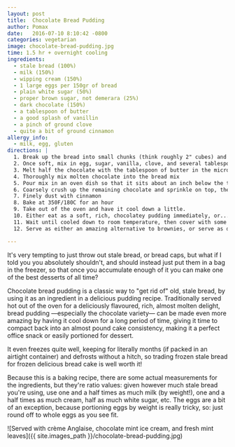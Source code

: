 ```yaml
---
layout: post
title:  Chocolate Bread Pudding
author: Pomax
date:   2016-07-10 8:10:42 -0800
categories: vegetarian
image: chocolate-bread-pudding.jpg
time: 1.5 hr + overnight cooling
ingredients:
  - stale bread (100%)
  - milk (150%) 
  - wipping cream (150%)
  - 1 large eggs per 150gr of bread
  - plain white sugar (50%)
  - proper brown sugar, not demerara (25%)
  - dark chocolate (150%)
  - a tablespoon of butter
  - a good splash of vanillin
  - a pinch of ground clove
  - quite a bit of ground cinnamon
allergy_info:
  - milk, egg, gluten
directions: |
  1. Break up the bread into small chunks (think roughly 2" cubes) and cover with milk and cream to soak and soften 
  2. Once soft, mix in egg, sugar, vanilla, clove, and several tablespoons of cinnamon
  3. Melt half the chocolate with the tablespoon of butter in the microwave on a half-power setting until it's stirrable.
  4. Thoroughly mix molten chocolate into the bread mix
  5. Pour mix in an oven dish so that it sits about an inch below the top of the dish (I find that for 500gr of bread, a 10" x 15" dish works quite well) 
  6. Coarsely crush up the remaining chocolate and sprinkle on top, then gently press down into the mix
  7. Finely dust with cinnamon
  8. Bake at 350F/180C for an hour
  9. Take out of the oven and have it cool down a little.
  10. Either eat as a soft, rich, chocolatey pudding immediately, or...
  11. Wait until cooled down to room temperature, then cover with some kitchen paper towel and aluminium foil and have it compact/cool covered, overnight, then the next day:
  12. Serve as either an amazing alternative to brownies, or serve as dessert with a crème Anglaise, some ice cream, or anything else you like!

---
```


It's very tempting to just throw out stale bread, or bread caps, but what if I told you you absolutely shouldn't, and should instead just put them in a bag in the freezer, so that once you accumulate enough of it you can make one of the best desserts of all time?

Chocolate bread pudding is a classic way to "get rid of" old, stale bread, by using it as an ingredient in a delicious pudding recipe. Traditionally served hot out of the oven for a deliciously flavoured, rich, almost molten delight, bread pudding —especially the chocolate variety— can be made even more amazing by having it cool down for a long period of time, giving it time to compact back into an almost pound cake consistency, making it a perfect office snack or easily portioned for dessert. 

It even freezes quite well, keeping for literally months (if packed in an airtight container) and defrosts without a hitch, so trading frozen stale bread for frozen delicious bread cake is well worth it!

Because this is a baking recipe, there are some actual measurements for the ingredients, but they're ratio values: given however much stale bread you're using, use one and a half times as much milk (by weight!), one and a half times as much cream, half as much white sugar, etc. The eggs are a bit of an exception, because portioning eggs by weight is really tricky, so: just round off to whole eggs as you see fit.

![Served with crème Anglaise, chocolate mint ice cream, and fresh mint leaves]({{ site.images_path }}/chocolate-bread-pudding.jpg)
